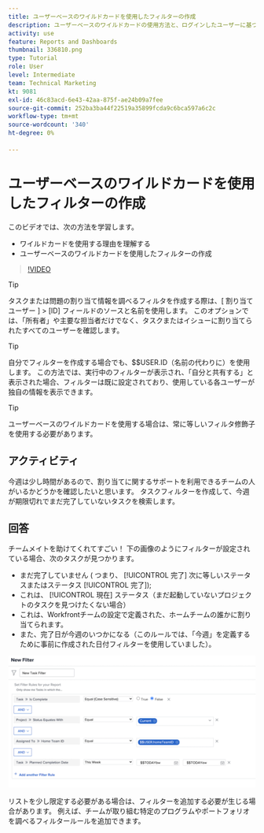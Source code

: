 ```yaml
---
title: ユーザーベースのワイルドカードを使用したフィルターの作成
description: ユーザーベースのワイルドカードの使用方法と、ログインしたユーザーに基づくフィルターの作成方法について説明します。
activity: use
feature: Reports and Dashboards
thumbnail: 336810.png
type: Tutorial
role: User
level: Intermediate
team: Technical Marketing
kt: 9081
exl-id: 46c83acd-6e43-42aa-875f-ae24b09a7fee
source-git-commit: 252ba3ba44f22519a35899fcda9c6bca597a6c2c
workflow-type: tm+mt
source-wordcount: '340'
ht-degree: 0%

---
```


# ユーザーベースのワイルドカードを使用したフィルターの作成

このビデオでは、次の方法を学習します。

* ワイルドカードを使用する理由を理解する
* ユーザーベースのワイルドカードを使用したフィルターの作成

>[!VIDEO](https://video.tv.adobe.com/v/336810/?quality=12)

>[!TIP]
>
>タスクまたは問題の割り当て情報を調べるフィルタを作成する際は、[ 割り当てユーザー ] > [ID] フィールドのソースと名前を使用します。  このオプションでは、「所有者」や主要な担当者だけでなく、タスクまたはイシューに割り当てられたすべてのユーザーを確認します。

>[!TIP]
>
>自分でフィルターを作成する場合でも、$$USER.ID（名前の代わりに）を使用します。 この方法では、実行中のフィルターが表示され、「自分と共有する」と表示された場合、フィルターは既に設定されており、使用している各ユーザーが独自の情報を表示できます。

>[!TIP]
>
>ユーザーベースのワイルドカードを使用する場合は、常に等しいフィルタ修飾子を使用する必要があります。

## アクティビティ

今週は少し時間があるので、割り当てに関するサポートを利用できるチームの人がいるかどうかを確認したいと思います。 タスクフィルターを作成して、今週が期限切れでまだ完了していないタスクを検索します。

## 回答

チームメイトを助けてくれてすごい！ 下の画像のようにフィルターが設定されている場合、次のタスクが見つかります。

* まだ完了していません ( つまり、 [!UICONTROL 完了] 次に等しいステータスまたはステータス [!UICONTROL 完了]);
* これは、 [!UICONTROL 現在] ステータス（まだ起動していないプロジェクトのタスクを見つけたくない場合）
* これは、Workfrontチームの設定で定義された、ホームチームの誰かに割り当てられます。
* また、完了日が今週のいつかになる（このルールでは、「今週」を定義するために事前に作成された日付フィルターを使用していました）。

![ユーザーベースのワイルドカードを使用してタスクフィルターを作成する画面の画像](assets/user-wildcard-exercise-answer.png)

リストを少し限定する必要がある場合は、フィルターを追加する必要が生じる場合があります。 例えば、チームが取り組む特定のプログラムやポートフォリオを調べるフィルタールールを追加できます。
